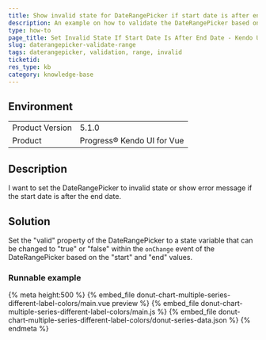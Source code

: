 ```yaml
---
title: Show invalid state for DateRangePicker if start date is after end date
description: An example on how to validate the DateRangePicker based on the start and end dates
type: how-to
page_title: Set Invalid State If Start Date Is After End Date - Kendo UI for Vue DateRangePicker
slug: daterangepicker-validate-range
tags: daterangepicker, validation, range, invalid
ticketid: 
res_type: kb
category: knowledge-base
---
```


## Environment
<table>
    <tbody>
	    <tr> 
	    	<td>Product Version</td>
	    	<td>5.1.0</td>
	    </tr>
	    <tr>
	    	<td>Product</td>
	    	<td>Progress® Kendo UI for Vue</td>
	    </tr>
    </tbody>
</table>


## Description
I want to set the DateRangePicker to invalid state or show error message if the start date is after the end date.


## Solution
Set the "valid" property of the DateRangePicker to a state variable that can be changed to "true" or "false" within the `onChange` event of the DateRangePicker based on the "start" and "end" values.

### Runnable example
{% meta height:500 %}
{% embed_file donut-chart-multiple-series-different-label-colors/main.vue preview %}
{% embed_file donut-chart-multiple-series-different-label-colors/main.js %}
{% embed_file donut-chart-multiple-series-different-label-colors/donut-series-data.json %}
{% endmeta %}
